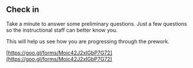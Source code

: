 ## Check in

Take a minute to answer some preliminary questions. Just a few questions so the instructional staff can better know you.

This will help us see how you are progressing through the prework.

[https://goo.gl/forms/Moic42J2xIGbP7G72](https://goo.gl/forms/Moic42J2xIGbP7G72)

